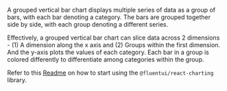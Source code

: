 A grouped vertical bar chart displays multiple series of data as a group of bars, with each bar denoting a category. The bars are grouped together side by side, with each group denoting a different series.

Effectively, a grouped vertical bar chart can slice data across 2 dimensions - (1) A dimension along the x axis and (2) Groups within the first dimension. And the y-axis plots the values of each category. Each bar in a group is colored differently to differentiate among categories within the group.

Refer to this [Readme](https://github.com/microsoft/fluentui/blob/master/packages/charts/react-charting/README.md) on how to start using the `@fluentui/react-charting` library.

